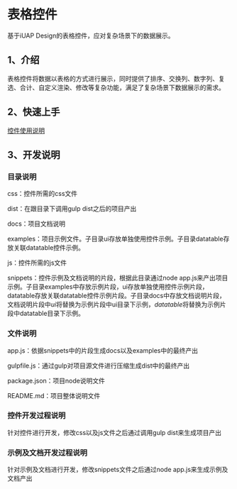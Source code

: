 # 表格控件

基于iUAP Design的表格控件，应对复杂场景下的数据展示。


## 1、介绍

表格控件将数据以表格的方式进行展示，同时提供了排序、交换列、数字列、复选、合计、自定义渲染、修改等复杂功能，满足了复杂场景下数据展示的需求。

## 2、快速上手
[控件使用说明](https://github.com/iuap-design/grid/blob/master/docs/grid.md)

## 3、开发说明

### 目录说明

css：控件所需的css文件

dist：在跟目录下调用gulp dist之后的项目产出

docs：项目文档说明

examples：项目示例文件。子目录ui存放单独使用控件示例。子目录datatable存放关联datatable控件示例。

js：控件所需的js文件

snippets：控件示例及文档说明的片段，根据此目录通过node app.js来产出项目示例。子目录examples中存放示例片段，ui存放单独使用控件示例片段，datatable存放关联datatable控件示例片段。子目录docs中存放文档说明片段，文档说明片段中$ui$将替换为示例片段中ui目录下示例，$datatable$将替换为示例片段中datatable目录下示例。

### 文件说明
app.js：依据snippets中的片段生成docs以及examples中的最终产出

gulpfile.js：通过gulp对项目源文件进行压缩生成dist中的最终产出

package.json：项目node说明文件

README.md：项目整体说明文件

### 控件开发过程说明

针对控件进行开发，修改css以及js文件之后通过调用gulp dist来生成项目产出

### 示例及文档开发过程说明

针对示例及文档进行开发，修改snippets文件之后通过node app.js来生成示例及文档产出